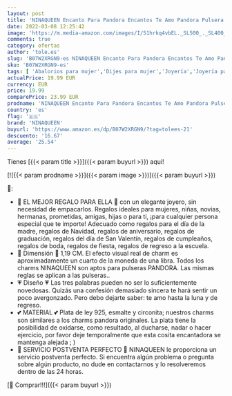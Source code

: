 ```yaml
---
layout: post
title: 'NINAQUEEN Encanto Para Pandora Encantos Te Amo Pandora Pulsera colgante Regalo de San Valentín Regalo de Cumpleaños de la Madre Plata 925 Zirconia Joyería antibacteriana Caja de Joyería Femenina'
date: 2022-03-08 12:25:42
image: 'https://m.media-amazon.com/images/I/51hrkq4vbEL._SL500_._SL400_.jpg'
comments: true
category: ofertas
author: 'tole.es'
slug: 'B07W2XRGN9-es NINAQUEEN Encanto Para Pandora Encantos Te Amo Pandora...'
sku: 'B07W2XRGN9-es'
tags: [ 'Abalorios para mujer','Dijes para mujer','Joyería','Joyería para mujer','ninaqueen','pandora', ]
actualPrice: 19.99 EUR
currency: EUR
price: 19.99
comparePrice: 23.99 EUR
prodname: 'NINAQUEEN Encanto Para Pandora Encantos Te Amo Pandora Pulsera colgante Regalo de San Valentín Regalo de Cumpleaños de la Madre Plata 925 Zirconia Joyería antibacteriana Caja de Joyería Femenina'
country: 'es'
flag: '🇪🇸'
brand: 'NINAQUEEN'
buyurl: 'https://www.amazon.es/dp/B07W2XRGN9/?tag=tolees-21'
descuento: '16.67'
average: '25.54'
---
```


Tienes [{{< param title >}}]({{< param buyurl >}}) aqui!

[![{{< param prodname >}}]({{< param image >}})]({{< param buyurl >}})

🔎:

- 💝 EL MEJOR REGALO PARA ELLA 💝 con un elegante joyero, sin necesidad de empacarlos. Regalos ideales para mujeres, niñas, novias, hermanas, prometidas, amigas, hijas o para ti, ¡para cualquier persona especial que te importe! Adecuado como regalos para el día de la madre, regalos de Navidad, regalos de aniversario, regalos de graduación, regalos del día de San Valentín, regalos de cumpleaños, regalos de boda, regalos de fiesta, regalos de regreso a la escuela.
- 💞 Dimensión 💞 1,19 CM. El efecto visual real de charm es aproximadamente un cuarto de la moneda de una libra. Todos los charms NINAQUEEN son aptos para pulseras PANDORA. Las mismas reglas se aplican a las pulseras..
- 💗 Diseño 💗 Las tres palabras pueden no ser lo suficientemente novedosas. Quizás una confesión demasiado sincera te hará sentir un poco avergonzado. Pero debo dejarte saber: te amo hasta la luna y de regreso.
- 💕 MATERIAL 💕 Plata de ley 925, esmalte y circonita; nuestros charms son similares a los charms pandora originales. La plata tiene la posibilidad de oxidarse, como resultado, al ducharse, nadar o hacer ejercicio, por favor deje temporalmente que esta cosita encantadora se mantenga alejada ; )
- 🎁 SERVICIO POSTVENTA PERFECTO 🎁 NINAQUEEN le proporciona un servicio postventa perfecto. Si encuentra algún problema o pregunta sobre algún producto, no dude en contactarnos y lo resolveremos dentro de las 24 horas.

[🛒 Comprar!!!]({{< param buyurl >}})
